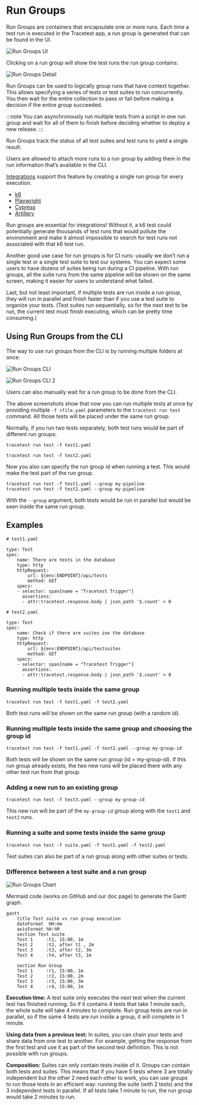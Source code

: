 # Run Groups

Run Groups are containers that encapsulate one or more runs. Each time a test run is executed in the Tracetest app, a run group is generated that can be found in the UI.

![Run Groups UI](../img/run-groups-ui.png)

Clicking on a run group will show the test runs the run group contains:

![Run Groups Detail](../img/run-groups-detail.png)

Run Groups can be used to logically group runs that have context together. This allows specifying a series of tests or test suites to run concurrently. You then wait for the entire collection to pass or fail before making a decision if the entire group succeeded.

:::note 
You can asynchronously run multiple tests from a script in one run group and wait for all of them to finish before deciding whether to deploy a new release.
:::

Run Groups track the status of all test suites and test runs to yield a single result.

Users are allowed to attach more runs to a run group by adding them in the run information that’s available in the CLI.

[Integrations](https://docs.tracetest.io/tools-and-integrations/overview) support this feature by creating a single run group for every execution.
- [k6](https://docs.tracetest.io/tools-and-integrations/k6)
- [Playwright](https://docs.tracetest.io/tools-and-integrations/playwright)
- [Cypress](https://docs.tracetest.io/tools-and-integrations/cypress)
- [Artillery](https://docs.tracetest.io/tools-and-integrations/artillery-plugin)

Run groups are essential for integrations! Without it, a k6 test could potentially generate thousands of test runs that would pollute the environment and make it almost impossible to search for test runs not associated with that k6 test run.

Another good use case for run groups is for CI runs: usually we don’t run a single test or a single test suite to test our systems. You can expect some users to have dozens of suites being run during a CI pipeline. With run groups, all the suite runs from the same pipeline will be shown on the same screen, making it easier for users to understand what failed. 

Last, but not least important, if multiple tests are run inside a run group, they will run in parallel and finish faster than if you use a test suite to organize your tests. (Test suites run sequentially, so for the next test to be run, the current test must finish executing, which can be pretty time consuming.)

## Using Run Groups from the CLI

The way to use run groups from the CLI is by running multiple folders at once:

![Run Groups CLI](../img/run-groups-cli.png)

![Run Groups CLI 2](../img/run-groups-cli-2.jpg)

Users can also manually wait for a run group to be done from the CLI.

The above screenshots show that now you can run multiple tests at once by providing multiple `-f <file.yaml` parameters to the `tracetest run test` command. All those tests will be placed under the same run group.

Normally, if you run two tests separately, both test runs would be part of different run groups:

```
tracetest run test -f test1.yaml
```

```
tracetest run test -f test2.yaml
```

Now you also can specify the run group id when running a test. This would make the test part of the run group.

```
tracetest run test -f test1.yaml --group my-pipeline
tracetest run test -f test2.yaml --group my-pipeline
```

With the `--group` argument, both tests would be run in parallel but would be seen inside the same run group.

## Examples
```
# test1.yaml

type: Test
spec:
	name: There are tests in the database
	type: http
	httpRequest:
		url: ${env:ENDPOINT}/api/tests
		method: GET
	specs:
	- selector: span[name = "Tracetest Trigger"]
	  assertions:
	  - attr:tracetest.response.body | json_path '$.count' > 0
```

```
# test2.yaml

type: Test
spec:
	name: Check if there are suites ino the database
	type: http
	httpRequest:
		url: ${env:ENDPOINT}/api/testsuites
		method: GET
	specs:
	- selector: span[name = "Tracetest Trigger"]
	  assertions:
	  - attr:tracetest.response.body | json_path '$.count' > 0
```

### Running multiple tests inside the same group

```
tracetest run test -f test1.yaml -f test2.yaml
```

Both test runs will be shown on the same run group (with a random id).

### Running multiple tests inside the same group and choosing the group id

```
tracetest run test -f test1.yaml -f test2.yaml --group my-group-id
```

Both tests will be shown on the same run group (id = my-group-id). If this run group already exists, the two new runs will be placed there with any other test run from that group.

### Adding a new run to an existing group

```
tracetest run test -f test3.yaml --group my-group-id
```
This new run will be part of the `my-group-id` group along with the `test1` and `test2` runs.

### Running a suite and some tests inside the same group

```
tracetest run test -f suite.yaml -f test1.yaml -f test2.yaml
```

Test suites can also be part of a run group along with other suites or tests.

### Difference between a test suite and a run group

![Run Groups Chart](../img/run-groups-chart.png)

Mermaid code (works on GitHub and our doc page) to generate the Gantt graph.

```
gantt
    title Test suite vs run group execution
    dateFormat  HH:mm
    axisFormat %H:%M
    section Test suite
    Test 1     :t1, 15:00, 1m
    Test 2     :t2, after t1 , 2m
    Test 3     :t3, after t2, 3m
    Test 4     :t4, after t3, 1m

    section Run Group
    Test 1     :r1, 15:00, 1m
    Test 2     :r2, 15:00, 2m
    Test 3     :r3, 15:00, 3m
    Test 4     :r4, 15:00, 1m
```

**Execution time:** A test suite only executes the next test when the current test has finished running. So if it contains 4 tests that take 1 minute each, the whole suite will take 4 minutes to complete. Run group tests are run in parallel, so if the same 4 tests are run inside a group, it will complete in 1 minute.

**Using data from a previous test:** In suites, you can chain your tests and share data from one test to another. For example, getting the response from the first test and use it as part of the second test definition. This is not possible with run groups.

**Composition:** Suites can only contain tests inside of it. Groups can contain both tests and suites. This means that if you have 5 tests where 3 are totally independent but the other 2 need each other to work, you can use groups to run those tests in an efficient way: running the suite (with 2 tests) and the 3 independent tests in parallel. If all tests take 1 minute to run, the run group would take 2 minutes to run.


